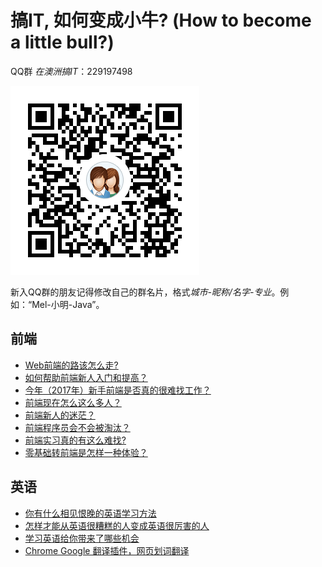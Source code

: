 # 搞IT, 如何变成小牛? (How to become a little bull?)
QQ群 *在澳洲搞IT*：229197498

![alt text][qrcode]

[qrcode]:https://github.com/randomyao22/au-it-faq-for-chinese/blob/master/src/common/images/qrcode.png

新入QQ群的朋友记得修改自己的群名片，格式*城市-昵称/名字-专业*。例如：“Mel-小明-Java”。

## 前端

* [Web前端的路该怎么走?](https://www.zhihu.com/question/34388831)
* [如何帮助前端新人入门和提高？](https://www.zhihu.com/question/19862294)
* [今年（2017年）新手前端是否真的很难找工作？](https://www.zhihu.com/question/55899160)
* [前端现在怎么这么多人？](https://www.zhihu.com/question/55886635)
* [前端新人的迷茫？](https://www.zhihu.com/question/54440732)
* [前端程序员会不会被淘汰？](https://www.zhihu.com/question/50473087)
* [前端实习真的有这么难找?](https://www.zhihu.com/question/43522943)
* [零基础转前端是怎样一种体验？](https://www.zhihu.com/question/48989656)

## 英语
* [你有什么相见恨晚的英语学习方法](https://www.zhihu.com/question/26677313)
* [怎样才能从英语很糟糕的人变成英语很厉害的人](怎样才能从英语很糟糕的人变成英语很厉害的人？)
* [学习英语给你带来了哪些机会](https://www.zhihu.com/question/35604716)
* [Chrome Google 翻译插件，网页划词翻译](https://chrome.google.com/webstore/detail/google-translate/aapbdbdomjkkjkaonfhkkikfgjllcleb)
